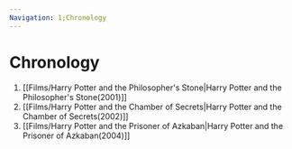 ```yaml
---
Navigation: 1;Chronology
---
```

# Chronology
1. [[Films/Harry Potter and the Philosopher's Stone|Harry Potter and the Philosopher's Stone(2001)]]
2. [[Films/Harry Potter and the Chamber of Secrets|Harry Potter and the Chamber of Secrets(2002)]]
3. [[Films/Harry Potter and the Prisoner of Azkaban|Harry Potter and the Prisoner of Azkaban(2004)]]